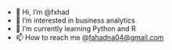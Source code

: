 - 👋 Hi, I’m @fxhad
- 👀 I’m interested in business analytics 
- 🌱 I’m currently learning Python and R
- 📫 How to reach me @fahadna04@gmail.com

<!---
fxhad/fxhad is a ✨ special ✨ repository because its `README.md` (this file) appears on your GitHub profile.
You can click the Preview link to take a look at your changes.
--->
